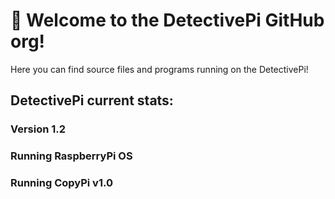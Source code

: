 # 👋 Welcome to the DetectivePi GitHub org!
Here you can find source files and programs running on the DetectivePi!
## DetectivePi current stats:
### Version 1.2
### Running RaspberryPi OS
### Running CopyPi v1.0
